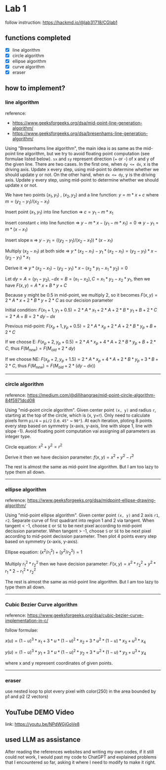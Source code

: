 # Lab 1
follow instruction: https://hackmd.io/@lab31718/CGlab1

## functions completed
- [X] line algorithm
- [X] circle algorithm
- [X] ellipse algorithm
- [X] curve algorithm
- [X] eraser

## how to implement?
### line algorithm
reference:
* <https://www.geeksforgeeks.org/dsa/mid-point-line-generation-algorithm/>
* <https://www.geeksforgeeks.org/dsa/bresenhams-line-generation-algorithm/>

Using "Bresenhams line algorithm", the main idea is as same as the mid-point line algorithm, but we try to avoid floating point computation (see formulae listed below). `sx` and `sy` represent direction (+ or -) of x and y of the given line. There are two cases. In the first one, when `dy <= dx`, x is the driving axis. Update x every step, using mid-point to determine whether we should update y or not. On the other hand, when `dx <= dy`, y is the driving axis. Update y every step, using mid-point to determine whether we should update x or not.

We have two points $(x_1, y_1)$ , $(x_2, y_2)$ and a line function: $y = m * x + c$ where $m = (y_2 - y_1)/(x_2 -x_1)$

Insert point $(x_1, y_1)$ into line function => $c = y_1 - m*x_1$

Insert constant `c` into line function => $y - m * x - (y_1 - m * x_1) = 0$ => $y - y_1 = m*(x - x_1)$

Insert slope `m` => $y - y_1 = ((y_2 - y_1)/(x_2 - x_1))*(x - x_1)$

Multiply $(x_2 - x_1)$ at both side => $y*(x_2 - x_1) - y_1*(x_2 - x_1) = (y_2 - y_1)*x - (y_2 - y_1)*x_1$

Derive it => $y*(x_2 - x_1) - (y_2 - y_1)*x - (x_2 * y_1 - x_1 * y_2) = 0$

Let $dy = A = (y_1 - y_2) , -dx = B = (x_1 - x_2), C = x_1 * y_2 - x_2 * y_1$, then we have $F(x,y)=A * x + B * y + C$

Because y might be 0.5 in mid-point, we multiply 2, so it becomes $F(x,y)=2 * A * x + 2 * B * y + 2 * C$ as our decision parameter

Initial condition: $F(x_1 + 1,y_1 + 0.5) = 2 * A * x_1 + 2 * A + 2 * B * y_1 + B + 2 * C = 2 * A + B = 2 * dy - dx$

Previous mid-point: $F(x_p + 1, y_p + 0.5) = 2 * A * x_p + 2 * A + 2 * B * y_p + B + 2 * C$

If we choose E: $F(x_p + 2, y_p + 0.5) = 2 * A * x_p + 4 * A + 2 * B * y_p + B + 2 * C$, thus $F(M_{new}) = F(M_{old} + 2 * dy)$

If we choose NE: $F(x_p + 2, y_p + 1.5) = 2 * A * x_p + 4 * A + 2 * B * y_p + 3 * B + 2 * C$, thus $F(M_{new}) = F(M_{old} + 2 * (dy - dx))$

---
### circle algorithm
reference: <https://medium.com/@dillihangrae/mid-point-circle-algorithm-84f5971dcd08>

Using "mid-point circle algorithm". Given center point `(x, y)` and radius `r`, starting at the top of the circle, which is  (x, y+r). Only need to calculate pixels form `pi/4` ~ `pi/2` (i.e. `45°` ~ `90°`). At each iteration, ploting 8 points every step based on symmetry (x-axis, y-axis, line with slope 1, line with slope -1). Avoid floating point computation vai assigning all parameters as integer type.

Circle equation: $x^2 + y^2 = r^2$

Derive it then we have decision parameter: $f(x, y) = x^2 + y^2 - r^2$

The rest is almost the same as mid-point line algorithm. But I am too lazy to type them all down.

---
### ellipse algorithm
reference: <https://www.geeksforgeeks.org/dsa/midpoint-ellipse-drawing-algorithm/>

Using "mid-point ellipse algorithm". Given center point `(x, y)` and 2 axis `r1`, `r2`. Separate curve of first quadrant into region 1 and 2 via tangent. When tangent < -1, choose `E` or `SE` to be next pixel according to mid-point decission parameter. When tangent > -1, choose `S` or `SE` to be next pixel according to mid-point decission parameter. Then plot 4 points every step based on symmetry (x-axis, y-axis).

Ellipse equation: $(x^2 / r_1^2) +  (y^2 / r_2^2) = 1$

Multiply $r_1^2 * r_2^2$ then we have decision parameter: $F(x, y) = x^2 * r_2^2 + y^2 * r_1*2 - r_1^2 * r_2^2$

The rest is almost the same as mid-point line algorithm. But I am too lazy to type them all down.

---
### Cubic Bezier Curve algorithm
reference: <https://www.geeksforgeeks.org/dsa/cubic-bezier-curve-implementation-in-c/>

follow formulae: 

$x(u) = (1-u)^3 * x_1 + 3 * u * (1-u)^2 * x_2 + 3 * u^2 * (1-u) * x_3 + u^3 * x_4$

$y(u) = (1-u)^3 * y_1 + 3 * u * (1-u)^2 * y_2 + 3 * u^2 * (1-u) * y_3 + u^3 * y_4$

where x and y represent coordinates of given points.

---
### eraser
use nested loop to plot every pixel with color(250) in the area bounded by p1 and p2 (2 vectors)

## YouTube DEMO Video
link: <https://youtu.be/NPdWGjGoVe8>

## used LLM as assistance
After reading the references websites and writing my own codes, if it still could not work, I would past my code to ChatGPT and explained problems that I encountered so far, asking it where I need to modify to make it right.
